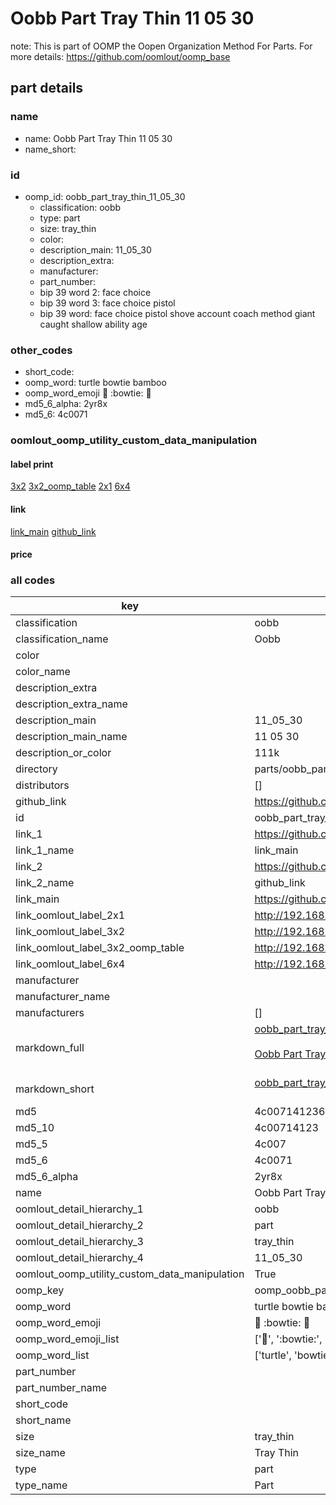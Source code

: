 # Oobb Part Tray Thin 11 05 30  

note: This is part of OOMP the Oopen Organization Method For Parts. For more details: https://github.com/oomlout/oomp_base

##  part details





### name
* name: Oobb Part Tray Thin 11 05 30
* name_short: 
### id
* oomp_id: oobb_part_tray_thin_11_05_30
  * classification: oobb
  * type: part
  * size: tray_thin
  * color: 
  * description_main: 11_05_30
  * description_extra: 
  * manufacturer: 
  * part_number: 
  * bip 39 word 2: face choice
  * bip 39 word 3: face choice pistol
  * bip 39 word: face choice pistol shove account coach method giant caught shallow ability age

### other_codes
* short_code: 
* oomp_word: turtle bowtie bamboo
* oomp_word_emoji :turtle: :bowtie: :bamboo:
* md5_6_alpha: 2yr8x
* md5_6: 4c0071






### oomlout_oomp_utility_custom_data_manipulation
#### label print
[3x2](http://192.168.1.245:1112/?label=oomp%202yr8x)
[3x2_oomp_table](http://192.168.1.107:1112/?label=oomp%202yr8x)
[2x1](http://192.168.1.242:1112/?label=oomp%202yr8x)
[6x4](http://192.168.1.55:1112/?label=oomp%202yr8x)    

#### link

[link_main](https://github.com/oomlout/oomlout_oomp_current_version_messy/tree/main/parts/oobb_part_tray_thin_11_05_30) [github_link](https://github.com/oomlout/oomlout_oomp_part_src/tree/main/parts/oobb_part_tray_thin_11_05_30)                             

#### price







### all codes 
| key | value |  
| --- | --- |  
| classification | oobb |  
| classification_name | Oobb |  
| color |  |  
| color_name |  |  
| description_extra |  |  
| description_extra_name |  |  
| description_main | 11_05_30 |  
| description_main_name | 11 05 30 |  
| description_or_color | 111k |  
| directory | parts/oobb_part_tray_thin_11_05_30 |  
| distributors | [] |  
| github_link | https://github.com/oomlout/oomlout_oomp_part_src/tree/main/parts/oobb_part_tray_thin_11_05_30 |  
| id | oobb_part_tray_thin_11_05_30 |  
| link_1 | https://github.com/oomlout/oomlout_oomp_current_version_messy/tree/main/parts/oobb_part_tray_thin_11_05_30 |  
| link_1_name | link_main |  
| link_2 | https://github.com/oomlout/oomlout_oomp_part_src/tree/main/parts/oobb_part_tray_thin_11_05_30 |  
| link_2_name | github_link |  
| link_main | https://github.com/oomlout/oomlout_oomp_current_version_messy/tree/main/parts/oobb_part_tray_thin_11_05_30 |  
| link_oomlout_label_2x1 | http://192.168.1.242:1112/?label=oomp%202yr8x |  
| link_oomlout_label_3x2 | http://192.168.1.245:1112/?label=oomp%202yr8x |  
| link_oomlout_label_3x2_oomp_table | http://192.168.1.107:1112/?label=oomp%202yr8x |  
| link_oomlout_label_6x4 | http://192.168.1.55:1112/?label=oomp%202yr8x |  
| manufacturer |  |  
| manufacturer_name |  |  
| manufacturers | [] |  
| markdown_full | [oobb_part_tray_thin_11_05_30](https://github.com/oomlout/oomlout_oomp_current_version_messy/tree/main/parts/oobb_part_tray_thin_11_05_30)<br>[](https://github.com/oomlout/oomlout_oomp_current_version_messy/tree/main/parts/oobb_part_tray_thin_11_05_30)<br>[Oobb Part Tray Thin 11 05 30](https://github.com/oomlout/oomlout_oomp_current_version_messy/tree/main/parts/oobb_part_tray_thin_11_05_30)<br><br> |  
| markdown_short | [oobb_part_tray_thin_11_05_30](https://github.com/oomlout/oomlout_oomp_current_version_messy/tree/main/parts/oobb_part_tray_thin_11_05_30)<br><br> |  
| md5 | 4c0071412361b184b280cc714aca0a8c |  
| md5_10 | 4c00714123 |  
| md5_5 | 4c007 |  
| md5_6 | 4c0071 |  
| md5_6_alpha | 2yr8x |  
| name | Oobb Part Tray Thin 11 05 30 |  
| oomlout_detail_hierarchy_1 | oobb |  
| oomlout_detail_hierarchy_2 | part |  
| oomlout_detail_hierarchy_3 | tray_thin |  
| oomlout_detail_hierarchy_4 | 11_05_30 |  
| oomlout_oomp_utility_custom_data_manipulation | True |  
| oomp_key | oomp_oobb_part_tray_thin_11_05_30 |  
| oomp_word | turtle bowtie bamboo |  
| oomp_word_emoji | :turtle: :bowtie: :bamboo: |  
| oomp_word_emoji_list | [':turtle:', ':bowtie:', ':bamboo:'] |  
| oomp_word_list | ['turtle', 'bowtie', 'bamboo'] |  
| part_number |  |  
| part_number_name |  |  
| short_code |  |  
| short_name |  |  
| size | tray_thin |  
| size_name | Tray Thin |  
| type | part |  
| type_name | Part |  
